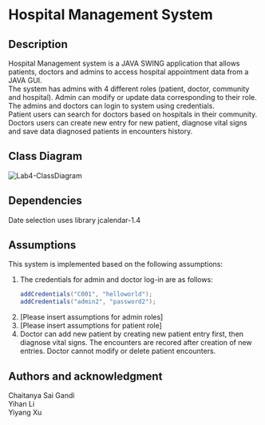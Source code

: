 # Hospital Management System

## Description
Hospital Management system is a JAVA SWING application that allows patients, doctors and admins to access hospital appointment data from a JAVA GUI.<br> 
The system has admins with 4 different roles (patient, doctor, community and hospital). Admin can modify or update data corresponding to their role. The admins and doctors can login to system using credentials. <br>
Patient users can search for doctors based on hospitals in their community.<br>
Doctors users can create new entry for new patient, diagnose vital signs and save data diagnosed patients in encounters history.

## Class Diagram
![Lab4-ClassDiagram](https://github.com/GANDICHSAI/INFO5100_Lab4/assets/157151106/07d67423-7ec1-4dee-bb99-77ad1ac8ff1c)

## Dependencies
Date selection uses library jcalendar-1.4

## Assumptions
This system is implemented based on the following assumptions:
1. The credentials for admin and doctor log-in are as follows:
    ```java
    addCredentials("C001", "helloworld");
    addCredentials("admin2", "password2");
2. [Please insert assumptions for admin roles]
3. [Please insert assumptions for patient role]
4. Doctor can add new patient by creating new patient entry first, then diagnose vital signs. The encounters are recored after creation of new entries. Doctor cannot modify or delete patient encounters.

## Authors and acknowledgment
Chaitanya Sai Gandi <br>
Yihan Li <br>
Yiyang Xu <br>
